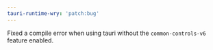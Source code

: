```yaml
---
tauri-runtime-wry: 'patch:bug'
---
```


Fixed a compile error when using tauri without the `common-controls-v6` feature enabled.
